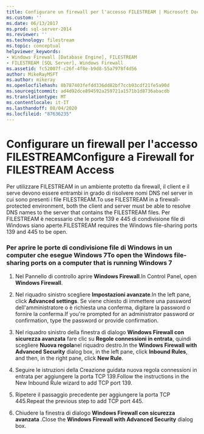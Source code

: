 ```yaml
---
title: Configurare un firewall per l'accesso FILESTREAM | Microsoft Docs
ms.custom: ''
ms.date: 06/13/2017
ms.prod: sql-server-2014
ms.reviewer: ''
ms.technology: filestream
ms.topic: conceptual
helpviewer_keywords:
- Windows Firewall [Database Engine], FILESTREAM
- FILESTREAM [SQL Server], Windows Firewall
ms.assetid: fc52007f-c26f-4f8e-b9d8-55a7978f4d56
author: MikeRayMSFT
ms.author: mikeray
ms.openlocfilehash: 8b787403fefdd336dd82bf7ccb93cdf21fe5a90d
ms.sourcegitcommit: ad4d92dce894592a259721a1571b1d8736abacdb
ms.translationtype: MT
ms.contentlocale: it-IT
ms.lasthandoff: 08/04/2020
ms.locfileid: "87636235"
---
```

# <a name="configure-a-firewall-for-filestream-access"></a><span data-ttu-id="95f6a-102">Configurare un firewall per l'accesso FILESTREAM</span><span class="sxs-lookup"><span data-stu-id="95f6a-102">Configure a Firewall for FILESTREAM Access</span></span>
  <span data-ttu-id="95f6a-103">Per utilizzare FILESTREAM in un ambiente protetto da firewall, il client e il serve devono essere entrambi in grado di risolvere nomi DNS nel server in cui sono presenti i file FILESTREAM.</span><span class="sxs-lookup"><span data-stu-id="95f6a-103">To use FILESTREAM in a firewall-protected environment, both the client and server must be able to resolve DNS names to the server that contains the FILESTREAM files.</span></span> <span data-ttu-id="95f6a-104">Per FILESTREAM è necessario che le porte 139 e 445 di condivisione file di Windows siano aperte.</span><span class="sxs-lookup"><span data-stu-id="95f6a-104">FILESTREAM requires the Windows file-sharing ports 139 and 445 to be open.</span></span>  
  
### <a name="to-open-the-windows-file-sharing-ports-on-a-computer-that-is-running-windows-7"></a><span data-ttu-id="95f6a-105">Per aprire le porte di condivisione file di Windows in un computer che esegue Windows 7</span><span class="sxs-lookup"><span data-stu-id="95f6a-105">To open the Windows file-sharing ports on a computer that is running Windows 7</span></span>  
  
1.  <span data-ttu-id="95f6a-106">Nel Pannello di controllo aprire **Windows Firewall**.</span><span class="sxs-lookup"><span data-stu-id="95f6a-106">In Control Panel, open **Windows Firewall**.</span></span>  
  
2.  <span data-ttu-id="95f6a-107">Nel riquadro sinistro scegliere **Impostazioni avanzate**.</span><span class="sxs-lookup"><span data-stu-id="95f6a-107">In the left pane, click **Advanced settings**.</span></span> <span data-ttu-id="95f6a-108">Se viene chiesto di immettere una password dell'amministratore o è richiesta una conferma, digitare la password o fornire la conferma.</span><span class="sxs-lookup"><span data-stu-id="95f6a-108">If you're prompted for an administrator password or confirmation, type the password or provide confirmation.</span></span>  
  
3.  <span data-ttu-id="95f6a-109">Nel riquadro sinistro della finestra di dialogo **Windows Firewall con sicurezza avanzata** fare clic su **Regole connessioni in entrata**, quindi scegliere **Nuova regola**nel riquadro destro.</span><span class="sxs-lookup"><span data-stu-id="95f6a-109">In the **Windows Firewall with Advanced Security** dialog box, in the left pane, click **Inbound Rules**, and then, in the right pane, click **New Rule**.</span></span>  
  
4.  <span data-ttu-id="95f6a-110">Seguire le istruzioni della Creazione guidata nuova regola connessioni in entrata per aggiungere la porta TCP 139.</span><span class="sxs-lookup"><span data-stu-id="95f6a-110">Follow the instructions in the New Inbound Rule wizard to add TCP port 139.</span></span>  
  
5.  <span data-ttu-id="95f6a-111">Ripetere il passaggio precedente per aggiungere la porta TCP 445.</span><span class="sxs-lookup"><span data-stu-id="95f6a-111">Repeat the previous step to add TCP port 445.</span></span>  
  
6.  <span data-ttu-id="95f6a-112">Chiudere la finestra di dialogo **Windows Firewall con sicurezza avanzata** .</span><span class="sxs-lookup"><span data-stu-id="95f6a-112">Close the **Windows Firewall with Advanced Security** dialog box.</span></span>  
  
  

